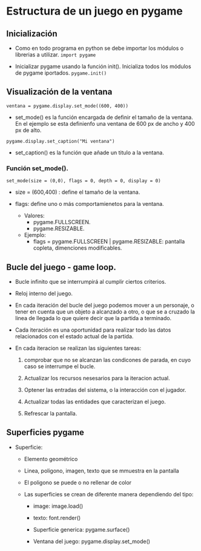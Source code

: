 # Estructura de un juego en pygame

## Inicialización 

- Como en todo programa en python se debe importar los módulos o librerias a utilizar. 
`import pygame`

- Inicializar pygame usando la función init(). Inicializa todos los módulos de pygame iportados.
`pygame.init()`

## Visualización de la ventana

`ventana = pygame.display.set_mode((600, 400))`

- set_mode() es la función encargada de definir el tamaño de la ventana. En el ejemplo se esta definienfo una ventana de 600 px de ancho y 400 px de alto.

`pygame.display.set_caption("Mi ventana")`

- set_caption() es la función que añade un titulo a la ventana.

### Función set_mode().

`set_mode(size = (0,0), flags = 0, depth = 0, display = 0)`

- size = (600,400) : define el tamaño de la ventana.

- flags: define uno o más comportamienetos para la ventana.
    - Valores:
        - pygame.FULLSCREEN.
        - pygame.RESIZABLE.
    - Ejemplo:
        - flags = pygame.FULLSCREEN | pygame.RESIZABLE: pantalla copleta, dimenciones modificables. 

## Bucle del juego - game loop.

- Bucle infinito que se interrumpirá  al cumplir ciertos criterios.

- Reloj interno del juego.

- En cada iteración del bucle del juego podemos mover a un personaje, o tener en cuenta que un objeto a alcanzado a otro, o que se a cruzado la linea de llegada lo que quiere decir que la partida a terminado.

- Cada iteración es una oportunidad para realizar todo las datos relacionados con el estado actual de la partida.

- En cada iteracion se realizan las siguientes tareas:

    1. comprobar que no se alcanzan las condicones de parada, en cuyo caso se interrumpe el bucle.

    2. Actualizar los recursos nesesarios para la iteracion actual.

    3. Optener las entradas del sistema, o la interacción con el jugador.

    4. Actualizar todas las entidades que caracterizan el juego.

    5. Refrescar la pantalla.

## Superficies pygame

- Superficie:
    
    - Elemento geométrico

    - Linea, poligono, imagen, texto que se mmuestra en la pantalla

    - El poligono se puede o no rellenar de color

    - Las superficies se crean de diferente manera dependiendo del tipo: 

        - image: image.load()
        
        - texto: font.render()

        - Superficie generica: pygame.surface()

        - Ventana del juego: pygame.display.set_mode()

